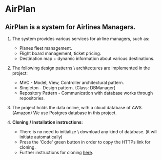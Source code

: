 # AirPlan

## AirPlan is a system for Airlines Managers.
1. The system provides various services for airline managers, such as:
   * Planes fleet management.
   * Flight board management, ticket pricing.
   * Destination map + dynamic information about various destinations.
   
2. The following design patterns \ architectures are implemented in the project:
   * MVC - Model, View, Controller architectural pattern.
   * Singleton - Design pattern. (Class: DBManager)
   * Repository Pattern - Communication with database works through repositories.
   
3. The project holds the data online, with a cloud database of AWS. (Amazon)
   We use Postgres database in this project.
   
4. **Cloning / Installation instructions:**
   * There is no need to initialize \ download any kind of database. (it will initiate automatically)
   * Press the 'Code' green button in order to copy the HTTPs link for cloning.
   * Further instructions for cloning [here](https://docs.github.com/en/github/creating-cloning-and-archiving-repositories/cloning-a-repository#about-cloning-a-repository).
